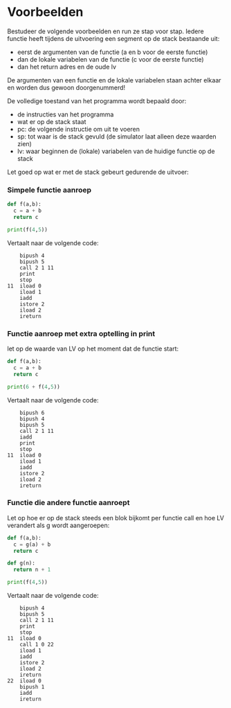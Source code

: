 # Voorbeelden

Bestudeer de volgende voorbeelden en run ze stap voor stap.
Iedere functie heeft tijdens de uitvoering een segment op de stack bestaande uit:
* eerst de argumenten van de functie (a en b voor de eerste functie)
* dan de lokale variabelen van de functie (c voor de eerste functie)
* dan het return adres en de oude lv

De argumenten van een functie en de lokale variabelen staan achter elkaar en worden dus gewoon doorgenummerd! 

De volledige toestand van het programma wordt bepaald door:
* de instructies van het programma
* wat er op de stack staat
* pc: de volgende instructie om uit te voeren
* sp: tot waar is de stack gevuld (de simulator laat alleen deze waarden zien)
* lv: waar beginnen de (lokale) variabelen van de huidige functie op de stack

Let goed op wat er met de stack gebeurt gedurende de uitvoer:

### Simpele functie aanroep

```python
def f(a,b):
  c = a + b
  return c

print(f(4,5))
```
Vertaalt naar de volgende code:

```
    bipush 4
    bipush 5
    call 2 1 11
    print
    stop
11  iload 0
    iload 1
    iadd
    istore 2
    iload 2
    ireturn
```

### Functie aanroep met extra optelling in print 
let op de waarde van LV op het moment dat de functie start:

```python
def f(a,b):
  c = a + b
  return c

print(6 + f(4,5))
```
Vertaalt naar de volgende code:

```
    bipush 6
    bipush 4
    bipush 5
    call 2 1 11  
    iadd
    print
    stop
11  iload 0
    iload 1
    iadd
    istore 2
    iload 2
    ireturn
```

### Functie die andere functie aanroept
Let op hoe er op de stack steeds een blok bijkomt per functie call en hoe LV verandert als g wordt aangeroepen:

```python
def f(a,b):
  c = g(a) + b
  return c

def g(n):
  return n + 1

print(f(4,5))
```

Vertaalt naar de volgende code:

```
    bipush 4
    bipush 5
    call 2 1 11
    print
    stop
11  iload 0
    call 1 0 22
    iload 1
    iadd
    istore 2
    iload 2
    ireturn
22  iload 0
    bipush 1
    iadd 
    ireturn
```
